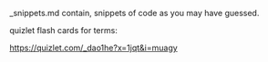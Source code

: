 _snippets.md contain, snippets of code as you may have guessed. 

quizlet flash cards for terms: 

https://quizlet.com/_dao1he?x=1jqt&i=muagy